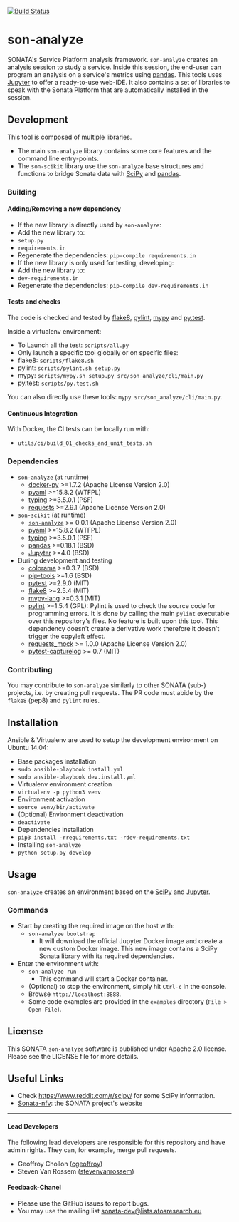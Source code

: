 [![Build Status](http://jenkins.sonata-nfv.eu/buildStatus/icon?job=son-analyze)](http://jenkins.sonata-nfv.eu/job/son-analyze/)

# son-analyze

SONATA's Service Platform analysis framework. `son-analyze` creates an analysis session to study a service. Inside this session, the end-user can program an analysis on a service's metrics using [pandas](https://pypi.python.org/pypi/pandas). This tools uses [Jupyter](http://jupyter.org/about.html) to offer a ready-to-use web-IDE. It also contains a set of libraries to speak with the Sonata Platform that are automatically installed in the session.


## Development

This tool is composed of multiple libraries.
* The main `son-analyze` library contains some core features and the command line entry-points.
* The `son-scikit` library use the `son-analyze` base structures and functions to bridge Sonata data with [SciPy](https://www.scipy.org/index.html) and [pandas](http://pandas.pydata.org/).


### Building

#### Adding/Removing a new dependency

* If the new library is directly used by `son-analyze`:
 * Add the new library to:
  * `setup.py`
  * `requirements.in`
 * Regenerate the dependencies: `pip-compile requirements.in`
* If the new library is only used for testing, developing:
 * Add the new library to:
  * `dev-requirements.in`
  * Regenerate the dependencies: `pip-compile dev-requirements.in`


#### Tests and checks

The code is checked and tested by [flake8](https://flake8.readthedocs.org/en/latest/), [pylint](https://www.pylint.org/), [mypy](http://mypy-lang.org/) and [py.test](http://pytest.org/latest/).

Inside a virtualenv environment:
* To Launch all the test: `scripts/all.py`
* Only launch a specific tool globally or on specific files:
 * flake8: `scripts/flake8.sh`
 * pylint: `scripts/pylint.sh setup.py`
 * mypy: `scripts/mypy.sh setup.py src/son_analyze/cli/main.py`
 * py.test: `scripts/py.test.sh`

You can also directly use these tools: `mypy src/son_analyze/cli/main.py`.


#### Continuous Integration

With Docker, the CI tests can be locally run with:
* `utils/ci/build_01_checks_and_unit_tests.sh`


### Dependencies

* `son-analyze` (at runtime)
  * [docker-py](https://pypi.python.org/pypi/docker-py) >=1.7.2 (Apache License Version 2.0)
  * [pyaml](https://pypi.python.org/pypi/pyaml) >=15.8.2 (WTFPL)
  * [typing](https://pypi.python.org/pypi/typing) >=3.5.0.1 (PSF)
  * [requests](https://pypi.python.org/pypi/requests) >=2.9.1 (Apache License Version 2.0)
* `son-scikit` (at runtime)
  * [`son-analyze`](https://github.com/sonata-nfv/son-analyze) >= 0.0.1 (Apache License Version 2.0)
  * [pyaml](https://pypi.python.org/pypi/pyaml) >=15.8.2 (WTFPL)
  * [typing](https://pypi.python.org/pypi/typing) >=3.5.0.1 (PSF)
  * [pandas](https://pypi.python.org/pypi/pandas) >=0.18.1 (BSD)
  * [Jupyter](http://jupyter.org/about.html) >=4.0 (BSD)
* During development and testing
  * [colorama](https://pypi.python.org/pypi/colorama) >=0.3.7 (BSD)
  * [pip-tools](https://pypi.python.org/pypi/pip-tools) >=1.6 (BSD)
  * [pytest](https://pypi.python.org/pypi/pytest) >=2.9.0 (MIT)
  * [flake8](https://pypi.python.org/pypi/flake8) >=2.5.4 (MIT)
  * [mypy-lang](https://pypi.python.org/pypi/mypy-lang) >=0.3.1 (MIT)
  * [pylint](https://pypi.python.org/pypi/pylint) >=1.5.4 (GPL): Pylint is used to check the source code for programming errors. It is done by calling the main `pylint` executable over this repository's files. No feature is built upon this tool. This dependency doesn't create a derivative work therefore it doesn't trigger the copyleft effect.
  * [requests_mock](https://pypi.python.org/pypi/requests-mock) >= 1.0.0 (Apache License Version 2.0)
  * [pytest-capturelog](https://pypi.python.org/pypi/pytest-capturelog) >= 0.7 (MIT)


### Contributing

You may contribute to `son-analyze` similarly to other SONATA (sub-) projects, i.e. by creating pull requests. The PR code must abide by the `flake8` (pep8) and `pylint` rules.


## Installation

Ansible & Virtualenv are used to setup the development environment on Ubuntu 14.04:
* Base packages installation
 * `sudo ansible-playbook install.yml`
 * `sudo ansible-playbook dev.install.yml`
* Virtualenv environment creation
 * `virtualenv -p python3 venv`
* Environment activation
 * `source venv/bin/activate`
 * (Optional) Environment deactivation
  * `deactivate`
* Dependencies installation
 * `pip3 install -rrequirements.txt -rdev-requirements.txt`
* Installing `son-analyze`
 * `python setup.py develop`


## Usage

`son-analyze` creates an environment based on the [SciPy](https://www.scipy.org/index.html) and [Jupyter](https://jupyter.org/).

### Commands

* Start by creating the required image on the host with:
    * `son-analyze bootstrap`
        * It will download the official Jupyter Docker image and create a new custom Docker image.
        This new image contains a SciPy Sonata library with its required dependencies.
* Enter the environment with:
    * `son-analyze run`
        * This command will start a Docker container.
    * (Optional) to stop the environment, simply hit `Ctrl-c` in the console.
    * Browse `http://localhost:8888`.
    * Some code examples are provided in the `examples` directory (`File > Open File`).


## License

This SONATA `son-analyze` software is published under Apache 2.0 license. Please see the LICENSE file for more details.


## Useful Links

* Check https://www.reddit.com/r/scipy/ for some SciPy information.
* [Sonata-nfv](http://www.sonata-nfv.eu/): the SONATA project's website


---
#### Lead Developers

The following lead developers are responsible for this repository and have admin rights. They can, for example, merge pull requests.

* Geoffroy Chollon ([cgeoffroy](https://github.com/cgeoffroy))
* Steven Van Rossem ([stevenvanrossem](https://github.com/stevenvanrossem))


#### Feedback-Chanel

* Please use the GitHub issues to report bugs.
* You may use the mailing list sonata-dev@lists.atosresearch.eu
